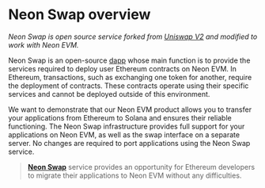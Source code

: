 # Neon Swap overview

*Neon Swap is open source service forked from [Uniswap V2](https://uniswap.org/blog/uniswap-v2) and modified to work with Neon EVM.*

Neon Swap is an open-source [dapp](https://doc.neon-labs.org/docs/glossary#decentralized-application-dapp) whose main function is to provide the services required to deploy user Ethereum contracts on Neon EVM. In Ethereum, transactions, such as exchanging one token for another, require the deployment of contracts. These contracts operate using their specific services and cannot be deployed outside of this environment.

We want to demonstrate that our Neon EVM product allows you to transfer your applications from Ethereum to Solana and ensures their reliable functioning. The Neon Swap infrastructure provides full support for your applications on Neon EVM, as well as the swap interface on a separate server. No changes are required to port applications using the Neon Swap service.

> **[Neon Swap](https://doc.neon-labs.org/docs/glossary#neonswap)** service provides an opportunity for Ethereum developers to migrate their applications to Neon EVM without any difficulties.

